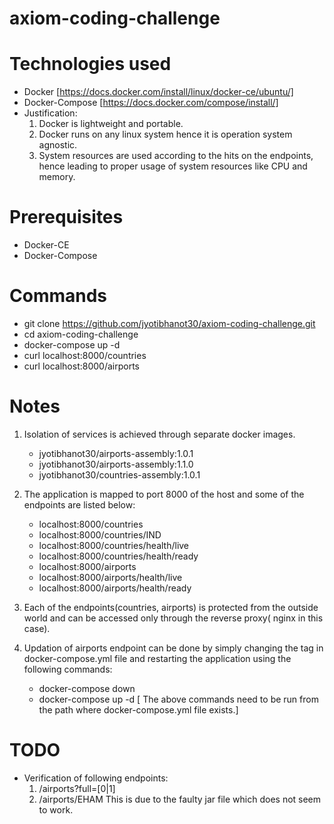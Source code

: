 # axiom-coding-challenge 

# Technologies used
- Docker [https://docs.docker.com/install/linux/docker-ce/ubuntu/]
- Docker-Compose [https://docs.docker.com/compose/install/]
- Justification:
  1. Docker is lightweight and portable.
  2. Docker runs on any linux system hence it is operation system agnostic.
  3. System resources are used according to the hits on the endpoints, hence leading to proper usage of system resources like CPU and memory.

# Prerequisites 
- Docker-CE
- Docker-Compose

# Commands
- git clone https://github.com/jyotibhanot30/axiom-coding-challenge.git
- cd axiom-coding-challenge
- docker-compose up -d
- curl localhost:8000/countries
- curl localhost:8000/airports

# Notes
1. Isolation of services is achieved through separate docker images.
   - jyotibhanot30/airports-assembly:1.0.1
   - jyotibhanot30/airports-assembly:1.1.0
   - jyotibhanot30/countries-assembly:1.0.1

2. The application is mapped to port 8000 of the host and some of the endpoints are listed below:
   - localhost:8000/countries
   - localhost:8000/countries/IND
   - localhost:8000/countries/health/live
   - localhost:8000/countries/health/ready
   - localhost:8000/airports
   - localhost:8000/airports/health/live
   - localhost:8000/airports/health/ready

3. Each of the endpoints(countries, airports) is protected from the outside world and can be accessed only through the
   reverse proxy( nginx in this case).

4. Updation of airports endpoint can be done by simply changing the tag in docker-compose.yml file and restarting the application using the following commands:
   - docker-compose down
   - docker-compose up -d
   [ The above commands need to be run from the path where docker-compose.yml file exists.]

# TODO
- Verification of following endpoints:
  1. /airports?full=[0|1] 
  2. /airports/EHAM
This is due to the faulty jar file which does not seem to work.

